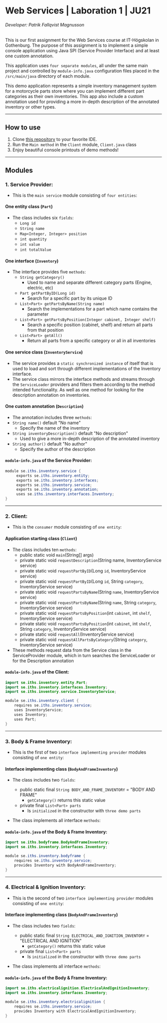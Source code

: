 # Web Services | Laboration 1 | JU21
###### Developer: Patrik Fallqvist Magnusson

This is our first assignment for the Web Services course at IT-Högskolan in Gothenburg.
The purpose of this assignment is to implement a simple console application using Java SPI (Service Provider Interface) and at least one custom annotation.

This application uses `four separate modules`, all under the same main project and controlled by `module-info.java` configuration files
placed in the `/src/main/java` directory of each module.

This demo application represents a simple inventory management system for a motorcycle parts store where you can implement different
part categories as their own inventories. This app also include a custom annotation used for providing a more in-depth description of the annotated inventory or other types. 

---

## How to use

1. Clone [this repository]() to your favorite IDE.
2. Run the `Main method` in the `Client` module, `Client.java` class
3. Enjoy beautiful console printouts of demo methods!

---

## Modules

### 1. **Service Provider:**

- This is the `main service` module consisting of `four entities`:

#### One entity class (`Part`)
- The class includes six `fields`:
  - `Long id`
  - `String name`
  - `Map<Integer, Integer> position`
  - `int quantity`
  - `int value`
  - `int totalValue`

#### One interface (`Inventory`)
- The interface provides five `methods`:
  - `String getCategory()`
    - Used to name and separate different category parts (Engine, electric, etc)
  - `Part getPartByID(Long id)`
    - Search for a specific part by its unique ID
  - `List<Part> getPartsByName(String name)`
    - Search the implementations for a part which name contains the parameter
  - `List<Part> getPartsByPosition(Integer cabinet, Integer shelf)`
    - Search a specific position (cabinet, shelf) and return all parts from that position
  - `List<Part> getAll()`
    - Return all parts from a specific category or all in all inventories

#### One service class (`InventoryService`)
- The service provides a `static synchronized instance` of itself that is used to load and sort through different
implementations of the Inventory interface.
- The service class mirrors the interface methods and streams through the `ServiceLoader` providers and filters them
according to the method intended functionality. As well as one method for looking for the description annotation on inventories.

#### One custom annotation (`Description`)
- The annotation includes three `methods`:  
- `String name()` default "No name"
  - Specify the name of the inventory
- `String inventoryDescription()` default "No description"
  - Used to give a more in-depth description of the annotated inventory
- `String author()` default "No author"
  - Specify the author of the description

#### `module-info.java` of the Service Provider:

``` java
module se.iths.inventory.service {
     exports se.iths.inventory.entity;
     exports se.iths.inventory.interfaces;
     exports se.iths.inventory.service;
     exports se.iths.inventory.annotation;
     uses se.iths.inventory.interfaces.Inventory;
}
```

---

### 2. **Client:**

- This is the `consumer` module consisting of `one entity`:

#### Application starting class (`Client`)
- The class includes ten `methods`:
    - public static void `main`(String[] args)
    - private static void `requestDescription`(String name, InventoryService service)
    - private static void `requestPartByID`(Long `id`, InventoryService service)
    - private static void `requestPartByID`(Long `id`, String `category`, InventoryService service)
    - private static void `requestPartsByName`(String `name`, InventoryService service)
    - private static void `requestPartsByName`(String `name`, String `category`, InventoryService service)
    - private static void `requestPartsByPosition`(int `cabinet`, int `shelf`, InventoryService service)
    - private static void `requestPartsByPosition`(int `cabinet`, int `shelf`, String `category`, InventoryService service)
    - private static void `requestAll`(InventoryService service)
    - private static void `requestAllPartsByCategory`(String `category`, InventoryService service)
- These methods request data from the Service class in the ServiceProvider module, which in turn searches the ServiceLoader or for the Description annotation

#### `module-info.java` of the Client:

``` java
import se.iths.inventory.entity.Part;
import se.iths.inventory.interfaces.Inventory;
import se.iths.inventory.service.InventoryService;

module se.iths.inventory.client {
    requires se.iths.inventory.service;
    uses InventoryService;
    uses Inventory;
    uses Part;
}
```

---

### 3. **Body & Frame Inventory:**

- This is the first of two `interface implementing provider` modules consisting of `one entity`:

#### Interface implementing class (`BodyAndFrameInventory`)
- The class includes two `fields`:
    - public static final `String BODY_AND_FRAME_INVENTORY` = "BODY AND FRAME"
      - `getCategory()` returns this static value
    - private final `List<Part> parts`
      - Is `initialized` in the constructor with `three demo parts`


- The class implements all interface `methods`:

#### `module-info.java` of the Body & Frame Inventory:

``` java
import se.iths.bodyframe.BodyAndFrameInventory;
import se.iths.inventory.interfaces.Inventory;

module se.iths.inventory.bodyframe {
    requires se.iths.inventory.service;
    provides Inventory with BodyAndFrameInventory;
}
```

---

### 4. **Electrical & Ignition Inventory:**

- This is the second of two `interface implementing provider` modules consisting of `one entity`:

#### Interface implementing class (`BodyAndFrameInventory`)
- The class includes two `fields`:
  - public static final `String ELECTRICAL_AND_IGNITION_INVENTORY` = "ELECTRICAL AND IGNITION"
    - `getCategory()` returns this static value
  - private final `List<Part> parts`
    - Is `initialized` in the constructor with `three demo parts`


- The class implements all interface `methods`:

#### `module-info.java` of the Body & Frame Inventory:

``` java
import se.iths.electricalignition.ElectricalAndIgnitionInventory;
import se.iths.inventory.interfaces.Inventory;

module se.iths.inventory.electricalignition {
    requires se.iths.inventory.service;
    provides Inventory with ElectricalAndIgnitionInventory;
}
```